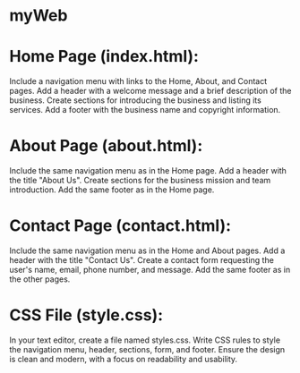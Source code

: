 # myWeb

# Home Page (index.html):

Include a navigation menu with links to the Home, About, and Contact pages.
Add a header with a welcome message and a brief description of the business.
Create sections for introducing the business and listing its services.
Add a footer with the business name and copyright information.

# About Page (about.html):

Include the same navigation menu as in the Home page.
Add a header with the title "About Us".
Create sections for the business mission and team introduction.
Add the same footer as in the Home page.

# Contact Page (contact.html):

Include the same navigation menu as in the Home and About pages.
Add a header with the title "Contact Us".
Create a contact form requesting the user's name, email, phone number, and message.
Add the same footer as in the other pages.

# CSS File (style.css):

In your text editor, create a file named styles.css.
Write CSS rules to style the navigation menu, header, sections, form, and footer.
Ensure the design is clean and modern, with a focus on readability and usability.
